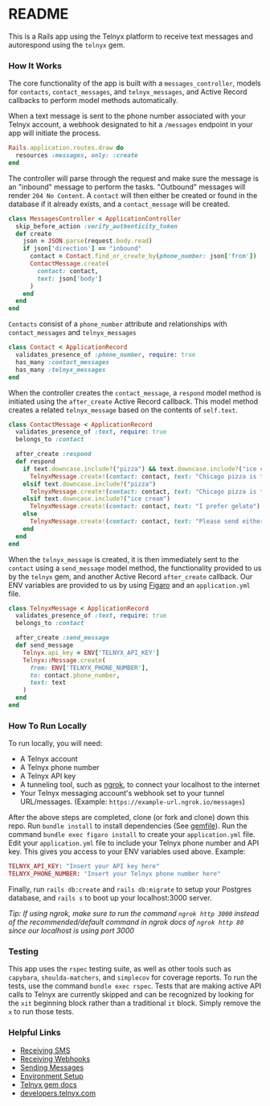 # README

This is a Rails app using the Telnyx platform to receive text messages and autorespond using the `telnyx` gem.

### How It Works

The core functionality of the app is built with a `messages_controller`, models for `contacts`, `contact_messages`, and `telnyx_messages`, and Active Record callbacks to perform model methods automatically.

When a text message is sent to the phone number associated with your Telnyx account, a webhook designated to hit a `/messages` endpoint in your app will initiate the process.

```ruby
Rails.application.routes.draw do
  resources :messages, only: :create
end
```

The controller will parse through the request and make sure the message is an "inbound" message to perform the tasks. "Outbound" messages will render `204 No Content`. A `contact` will then either be created or found in the database if it already exists, and a `contact_message` will be created.

```ruby
class MessagesController < ApplicationController
  skip_before_action :verify_authenticity_token
  def create
    json = JSON.parse(request.body.read)
    if json['direction'] == "inbound"
      contact = Contact.find_or_create_by(phone_number: json['from'])
      ContactMessage.create(
        contact: contact, 
        text: json['body']
      )
    end
  end
end
```

`Contacts` consist of a `phone_number` attribute and relationships with `contact_messages` and `telnyx_messages`

```ruby
class Contact < ApplicationRecord
  validates_presence_of :phone_number, require: true
  has_many :contact_messages
  has_many :telnyx_messages
end
```

When the controller creates the `contact_message`, a `respond` model method is initiated using the `after_create` Active Record callback. This model method creates a related `telnyx_message` based on the contents of `self.text`. 

```ruby
class ContactMessage < ApplicationRecord
  validates_presence_of :text, require: true
  belongs_to :contact

  after_create :respond
  def respond
    if text.downcase.include?("pizza") && text.downcase.include?("ice cream")
      TelnyxMessage.create!(contact: contact, text: "Chicago pizza is the best and I prefer gelato")
    elsif text.downcase.include?("pizza")
      TelnyxMessage.create!(contact: contact, text: "Chicago pizza is the best")
    elsif text.downcase.include?("ice cream")
      TelnyxMessage.create!(contact: contact, text: "I prefer gelato")
    else
      TelnyxMessage.create!(contact: contact, text: "Please send either the word ‘pizza’ or ‘ice cream’ for a different response")
    end
  end
end
```

When the `telnyx_message` is created, it is then immediately sent to the `contact` using a `send_message` model method, the functionality provided to us by the `telnyx` gem, and another Active Record `after_create` callback. Our ENV variables are provided to us by using [Figaro](https://github.com/laserlemon/figaro) and an `application.yml` file. 

```ruby
class TelnyxMessage < ApplicationRecord
  validates_presence_of :text, require: true
  belongs_to :contact

  after_create :send_message
  def send_message
    Telnyx.api_key = ENV['TELNYX_API_KEY']
    Telnyx::Message.create(
      from: ENV['TELNYX_PHONE_NUMBER'],
      to: contact.phone_number,
      text: text
    )
  end
end
```

### How To Run Locally

To run locally, you will need:

* A Telnyx account
* A Telnyx phone number
* A Telnyx API key
* A tunneling tool, such as [ngrok](https://developers.telnyx.com/docs/v2/development/ngrok), to connect your localhost to the internet
* Your Telnyx messaging account's webhook set to your tunnel URL/messages. (Example: `https://example-url.ngrok.io/messages`)

After the above steps are completed, clone (or fork and clone) down this repo. Run `bundle install` to install dependencies (See [gemfile](https://github.com/drewwilliams5280/telnyx_app/blob/main/Gemfile)). Run the command `bundle exec figaro install` to create your `application.yml` file. Edit your `application.yml` file to include your Telnyx phone number and API key. This gives you access to your ENV variables used above. Example:

```ruby
TELNYX_API_KEY: "Insert your API key here"
TELNYX_PHONE_NUMBER: "Insert your Telnyx phone number here"
```

Finally, run `rails db:create` and `rails db:migrate` to setup your Postgres database, and `rails s` to boot up your localhost:3000 server.

*Tip: If using ngrok, make sure to run the command `ngrok http 3000` instead of the recommended/default command in ngrok docs of `ngrok http 80` since our localhost is using port 3000*

### Testing

This app uses the `rspec` testing suite, as well as other tools such as `capybara`, `shoulda-matchers`, and `simplecov` for coverage reports. To run the tests, use the command `bundle exec rspec`. Tests that are making active API calls to Telnyx are currently skipped and can be recognized by looking for the `xit` beginning block rather than a traditional `it` block. Simply remove the `x` to run those tests.

### Helpful Links

* [Receiving SMS](https://developers.telnyx.com/docs/v2/messaging/quickstarts/receiving-sms-and-mms)
* [Receiving Webhooks](https://developers.telnyx.com/docs/v2/messaging/receiving-webhooks)
* [Sending Messages](https://developers.telnyx.com/docs/v2/messaging/quickstarts/sending-sms-and-mms)
* [Environment Setup](https://developers.telnyx.com/docs/v2/development/dev-env-setup)
* [Telnyx gem docs](https://github.com/team-telnyx)
* [developers.telnyx.com](https://developers.telnyx.com/)
